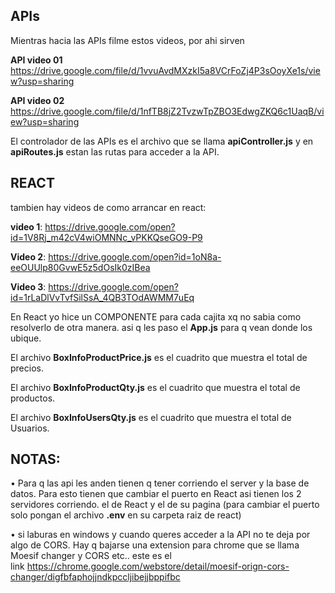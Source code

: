 <h2>APIs</h2> 

Mientras hacia las APIs filme estos videos, por ahi sirven

<b>API video 01</b> https://drive.google.com/file/d/1vvuAvdMXzkI5a8VCrFoZj4P3sOoyXe1s/view?usp=sharing

<b>API video 02 </b> 
https://drive.google.com/file/d/1nfTB8jZ2TvzwTpZBO3EdwgZKQ6c1UaqB/view?usp=sharing

El controlador de las APIs es el archivo que se llama <b>apiController.js</b> y en <b>apiRoutes.js</b> estan las rutas para acceder a la API.

<h2>REACT</h2> 
<p>tambien hay videos de como arrancar en react:</p>

<b>video 1</b>: https://drive.google.com/open?id=1V8Rj_m42cV4wiOMNNc_vPKKQseGO9-P9

<b>Video 2</b>: https://drive.google.com/open?id=1oN8a-eeOUUlp80GvwE5z5dOsIk0zIBea

<b>Video 3</b>: https://drive.google.com/open?id=1rLaDlVvTvfSilSsA_4QB3TOdAWMM7uEq

En React yo hice un COMPONENTE para cada cajita xq no sabia como resolverlo de otra manera. asi q les paso el <b>App.js</b> para q vean donde los ubique.

<p>El archivo <b>BoxInfoProductPrice.js</b> es el cuadrito que muestra el total de precios.</p>
<p>El archivo <b>BoxInfoProductQty.js</b> es el cuadrito que muestra el total de productos.</p>
<p>El archivo <b>BoxInfoUsersQty.js</b> es el cuadrito que muestra el total de Usuarios.</p>

<h2>NOTAS:</h2>
• Para q las api les anden tienen q tener corriendo el server y la base de datos. Para esto tienen que cambiar el puerto en React asi tienen los 2 servidores corriendo. el de React y el de su pagina
(para cambiar el puerto solo pongan el archivo <b>.env</b> en su carpeta raiz de react)

• si laburas en windows y cuando queres acceder a la API no te deja por algo de CORS. Hay q bajarse una extension para chrome que se llama Moesif changer y CORS etc.. este es el link https://chrome.google.com/webstore/detail/moesif-orign-cors-changer/digfbfaphojjndkpccljibejjbppifbc


